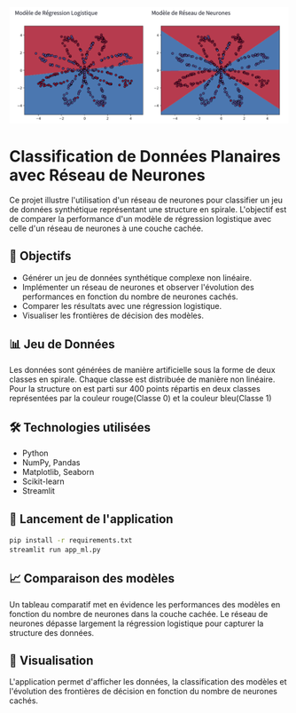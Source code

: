 ![Image de l'application](img.png)

# Classification de Données Planaires avec Réseau de Neurones

Ce projet illustre l'utilisation d'un réseau de neurones pour classifier un jeu de données synthétique représentant une structure en spirale. L'objectif est de comparer la performance d'un modèle de régression logistique avec celle d'un réseau de neurones à une couche cachée.

## 📌 Objectifs
- Générer un jeu de données synthétique complexe non linéaire.
- Implémenter un réseau de neurones et observer l'évolution des performances en fonction du nombre de neurones cachés.
- Comparer les résultats avec une régression logistique.
- Visualiser les frontières de décision des modèles.

## 📊 Jeu de Données
Les données sont générées de manière artificielle sous la forme de deux classes en spirale. Chaque classe est distribuée de manière non linéaire. Pour la structure on est parti sur 400 points répartis en deux classes représentées par la couleur rouge(Classe 0) et la couleur bleu(Classe 1)
    

## 🛠️ Technologies utilisées
- Python
- NumPy, Pandas
- Matplotlib, Seaborn
- Scikit-learn
- Streamlit

## 🚀 Lancement de l'application
```bash
pip install -r requirements.txt
streamlit run app_ml.py
```

## 📈 Comparaison des modèles
Un tableau comparatif met en évidence les performances des modèles en fonction du nombre de neurones dans la couche cachée. Le réseau de neurones dépasse largement la régression logistique pour capturer la structure des données.

## 📸 Visualisation
L'application permet d'afficher les données, la classification des modèles et l'évolution des frontières de décision en fonction du nombre de neurones cachés.

